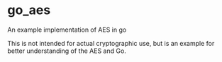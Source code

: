# go_aes
An example implementation of AES in go

This is not intended for actual cryptographic use, but is an example for better understanding of the AES and Go.
